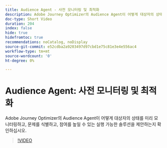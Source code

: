 ```yaml
---
title: Audience Agent - 사전 모니터링 및 최적화
description: Adobe Journey Optimizer의 Audience Agent이 어떻게 대상자의 상태를 미리 모니터링하고, 문제를 식별하고, 참여를 높일 수 있는 실행 가능한 솔루션을 제안하는지 확인하십시오.
doc-type: Short Video
duration: 204
index: false
hide: true
hidefromtoc: true
recommendations: noCatalog, noDisplay
source-git-commit: e52cdba2a9203497d97cbd1e75c81e3e4e556ac4
workflow-type: tm+mt
source-wordcount: '0'
ht-degree: 0%

---
```



# Audience Agent: 사전 모니터링 및 최적화

Adobe Journey Optimizer의 Audience Agent이 어떻게 대상자의 상태를 미리 모니터링하고, 문제를 식별하고, 참여를 높일 수 있는 실행 가능한 솔루션을 제안하는지 확인하십시오.

<!-- 62_S653_3442539_203_audience-agent-proactive-monitoring-and-optimization -->
>[!VIDEO](https://video.tv.adobe.com/v/3458192/?learn=on&enablevpops=true)
